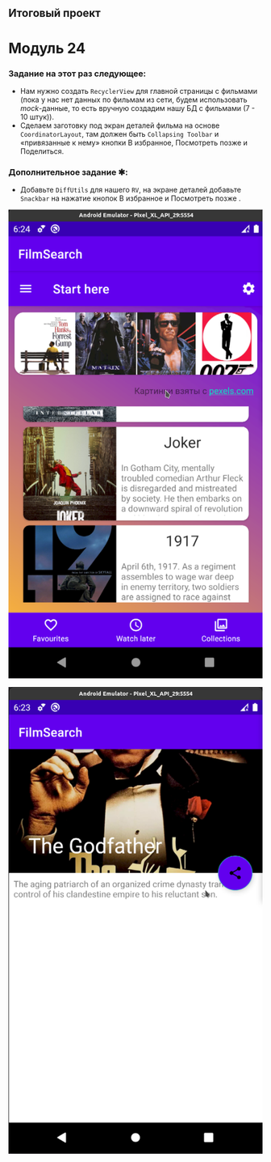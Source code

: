 ## Итоговый проект 

# Модуль 24

### Задание на этот раз следующее:

  - Нам нужно создать `RecyclerView` для главной страницы с фильмами (пока у нас нет данных по фильмам из сети, будем использовать *mock*-данные, то есть вручную создадим нашу БД с фильмами (7 - 10 штук)).
  - Сделаем заготовку под экран деталей фильма на основе `CoordinatorLayout`, там должен быть `Collapsing Toolbar` и «привязанные к нему» кнопки В избранное, Посмотреть позже и Поделиться.

### Дополнительное задание ✱:

  - Добавьте `DiffUtils` для нашего `RV`, на экране деталей добавьте `Snackbar` на нажатие кнопок В избранное и Посмотреть позже .




![Скриншот Модуль 24](./FilmSearch_24.1.png)

![Скриншот Модуль 24](./FilmSearch_24.2.png)


